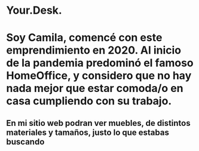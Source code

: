 # Your.Desk.

<h1>Soy Camila, comencé con este emprendimiento en 2020. Al inicio de la pandemia predominó el famoso HomeOffice, y considero que no hay nada mejor que estar comoda/o en casa cumpliendo con su trabajo.</h1>
<h2> En mi sitio web podran ver muebles, de distintos materiales y tamaños, justo lo que estabas buscando</h2>
